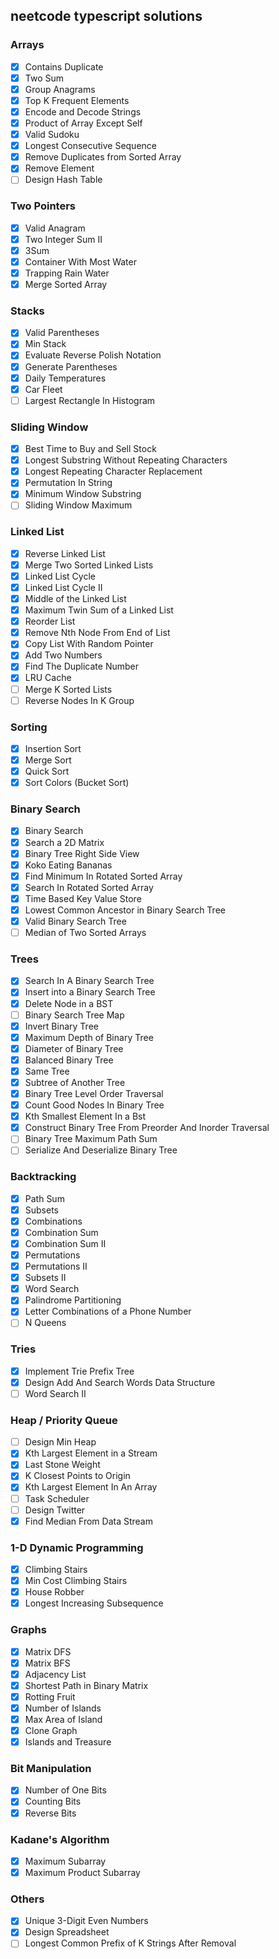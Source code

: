 ## neetcode typescript solutions

### Arrays

- [x] Contains Duplicate
- [x] Two Sum
- [x] Group Anagrams
- [x] Top K Frequent Elements
- [x] Encode and Decode Strings
- [x] Product of Array Except Self
- [x] Valid Sudoku
- [x] Longest Consecutive Sequence
- [x] Remove Duplicates from Sorted Array
- [x] Remove Element
- [ ] Design Hash Table

### Two Pointers

- [x] Valid Anagram
- [x] Two Integer Sum II
- [x] 3Sum
- [x] Container With Most Water
- [x] Trapping Rain Water
- [x] Merge Sorted Array

### Stacks

- [x] Valid Parentheses
- [x] Min Stack
- [x] Evaluate Reverse Polish Notation
- [x] Generate Parentheses
- [x] Daily Temperatures
- [x] Car Fleet
- [ ] Largest Rectangle In Histogram

### Sliding Window

- [x] Best Time to Buy and Sell Stock
- [x] Longest Substring Without Repeating Characters
- [x] Longest Repeating Character Replacement
- [x] Permutation In String
- [x] Minimum Window Substring
- [ ] Sliding Window Maximum

### Linked List

- [x] Reverse Linked List
- [x] Merge Two Sorted Linked Lists
- [x] Linked List Cycle
- [x] Linked List Cycle II
- [x] Middle of the Linked List
- [x] Maximum Twin Sum of a Linked List
- [x] Reorder List
- [x] Remove Nth Node From End of List
- [x] Copy List With Random Pointer
- [x] Add Two Numbers
- [x] Find The Duplicate Number
- [x] LRU Cache
- [ ] Merge K Sorted Lists
- [ ] Reverse Nodes In K Group

### Sorting

- [x] Insertion Sort
- [x] Merge Sort
- [x] Quick Sort
- [x] Sort Colors (Bucket Sort)

### Binary Search

- [x] Binary Search
- [x] Search a 2D Matrix
- [x] Binary Tree Right Side View
- [x] Koko Eating Bananas
- [x] Find Minimum In Rotated Sorted Array
- [x] Search In Rotated Sorted Array
- [x] Time Based Key Value Store
- [x] Lowest Common Ancestor in Binary Search Tree
- [x] Valid Binary Search Tree
- [ ] Median of Two Sorted Arrays

### Trees

- [x] Search In A Binary Search Tree
- [x] Insert into a Binary Search Tree
- [x] Delete Node in a BST
- [ ] Binary Search Tree Map
- [x] Invert Binary Tree
- [x] Maximum Depth of Binary Tree
- [x] Diameter of Binary Tree
- [x] Balanced Binary Tree
- [x] Same Tree
- [x] Subtree of Another Tree
- [x] Binary Tree Level Order Traversal
- [x] Count Good Nodes In Binary Tree
- [x] Kth Smallest Element In a Bst
- [x] Construct Binary Tree From Preorder And Inorder Traversal
- [ ] Binary Tree Maximum Path Sum
- [ ] Serialize And Deserialize Binary Tree

### Backtracking

- [x] Path Sum
- [x] Subsets
- [x] Combinations
- [x] Combination Sum
- [x] Combination Sum II
- [x] Permutations
- [x] Permutations II
- [x] Subsets II
- [x] Word Search
- [x] Palindrome Partitioning
- [x] Letter Combinations of a Phone Number
- [ ] N Queens

### Tries

- [x] Implement Trie Prefix Tree
- [x] Design Add And Search Words Data Structure
- [ ] Word Search II

### Heap / Priority Queue

- [ ] Design Min Heap
- [x] Kth Largest Element in a Stream
- [x] Last Stone Weight
- [x] K Closest Points to Origin
- [x] Kth Largest Element In An Array
- [ ] Task Scheduler
- [ ] Design Twitter
- [x] Find Median From Data Stream

### 1-D Dynamic Programming

- [x] Climbing Stairs
- [x] Min Cost Climbing Stairs
- [x] House Robber
- [x] Longest Increasing Subsequence

### Graphs

- [x] Matrix DFS
- [x] Matrix BFS
- [x] Adjacency List
- [x] Shortest Path in Binary Matrix
- [x] Rotting Fruit
- [x] Number of Islands
- [x] Max Area of Island
- [x] Clone Graph
- [x] Islands and Treasure

### Bit Manipulation

- [x] Number of One Bits
- [x] Counting Bits
- [x] Reverse Bits

### Kadane's Algorithm

- [x] Maximum Subarray
- [x] Maximum Product Subarray

### Others
- [x] Unique 3-Digit Even Numbers
- [x] Design Spreadsheet
- [ ] Longest Common Prefix of K Strings After Removal